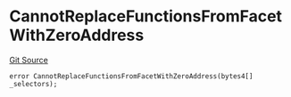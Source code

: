 # CannotReplaceFunctionsFromFacetWithZeroAddress
[Git Source](https://github.com/thrackle-io/Tron/blob/afc52571532b132ea1dea91ad1d1f1af07381e8a/src/economic/ruleProcessor/tagged/TaggedRuleProcessorDiamondLib.sol)


```solidity
error CannotReplaceFunctionsFromFacetWithZeroAddress(bytes4[] _selectors);
```

